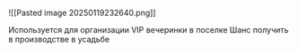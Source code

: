 ![[Pasted image 20250119232640.png]]

Используется для организации VIP вечеринки в поселке
Шанс получить в производстве в усадьбе 